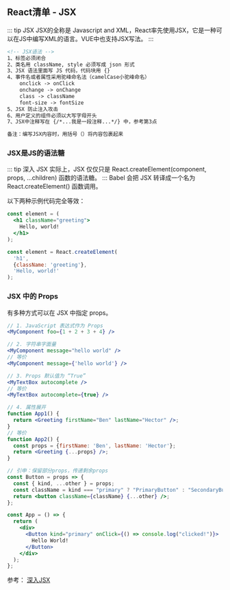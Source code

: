 ## React清单 - JSX
::: tip JSX
JSX的全称是 Javascript and XML，React率先使用JSX，它是一种可以在JS中编写XML的语言。VUE中也支持JSX写法。
:::

```html
<!-- JSX语法 -->
1、标签必须闭合
2、类名用 className, style 必须写成 json 形式
3、JSX 语法里面写 JS 代码，代码块用 {}
4、事件名或者属性采用驼峰命名法（camelCase小驼峰命名）
	onclick -> onClick
	onchange -> onChange
	class -> className
	font-size -> fontSize
5、JSX 防止注入攻击
6、用户定义的组件必须以大写字母开头
7、JSX中注释写在 {/*...我是一段注释...*/} 中，参考第3点

备注：编写JSX内容时，用括号（）将内容包裹起来
```

###  JSX是JS的语法糖
::: tip 深入 JSX
实际上，JSX 仅仅只是 React.createElement(component, props, ...children) 函数的语法糖。
:::
Babel 会把 JSX 转译成一个名为 React.createElement() 函数调用。

以下两种示例代码完全等效：
```jsx
const element = (
  <h1 className="greeting">
    Hello, world!
  </h1>
);
```
```js
const element = React.createElement(
  'h1',
  {className: 'greeting'},
  'Hello, world!'
);
```

###  JSX 中的 Props
有多种方式可以在 JSX 中指定 props。
```jsx
// 1. JavaScript 表达式作为 Props
<MyComponent foo={1 + 2 + 3 + 4} />

// 2. 字符串字面量
<MyComponent message="hello world" />
// 等价
<MyComponent message={'hello world'} />

// 3. Props 默认值为 “True”
<MyTextBox autocomplete />
// 等价
<MyTextBox autocomplete={true} />

// 4. 属性展开
function App1() {
  return <Greeting firstName="Ben" lastName="Hector" />;
}
// 等价
function App2() {
  const props = {firstName: 'Ben', lastName: 'Hector'};
  return <Greeting {...props} />;
}

// 引申：保留部分props，传递剩余props
const Button = props => {
  const { kind, ...other } = props;
  const className = kind === "primary" ? "PrimaryButton" : "SecondaryButton";
  return <button className={className} {...other} />;
};

const App = () => {
  return (
    <div>
      <Button kind="primary" onClick={() => console.log("clicked!")}>
        Hello World!
      </Button>
    </div>
  );
};
```

参考：
<a href="https://zh-hans.reactjs.org/docs/jsx-in-depth.html" target="_blank">深入JSX</a><br />